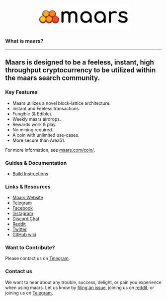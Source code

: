 <div align="center">
    <img src="/gitlogo.png" alt="Logo" width='300px' height='auto'/>
</div>


### What is maars?

---
Maars is designed to be a feeless, instant, high throughput cryptocurrency to be utilized within the maars search community.
---

### Key Features

* Maars utilizes a novel block-lattice architecture.
* Instant and Feeless transactions.
* Fungible (& Edible).
* Weekly maars airdrops.
* Rewards work & play.
* No mining required.
* A coin with unlimited use-cases.
* More secure than Area51.

For more information, see [maars.com/coin/](https://maars.com/coin/).

### Guides & Documentation

* [Build Instructions](https://github.com/cryptosearchengine/maars/wiki/Build-Instructions)

### Links & Resources

* [Maars Website](https://maars.com)
* [Telegram](https://t.me/maarscoin)
* [Facebook](https://facebook.com/maarscoin)
* [Instagram](https://instagram.com/maarscoin)
* [Discord Chat](https://discord.gg/uNS9PY)
* [Reddit](https://reddit.com/r/maarscoin)
* [Twitter](https://twitter.com/maarscoin)
* [GitHub wiki](https://github.com/cryptosearchengine/maars/wiki)

### Want to Contribute?

Please contact us on [Telegram](https://t.me/maarscoin).

### Contact us

We want to hear about any trouble, success, delight, or pain you experience when
using maars. Let us know by [filing an issue](https://github.com/cryptosearchengine/maars/issues), joining us on [reddit](https://reddit.com/r/maarscoin), or joining us on [Telegram](https://t.me/maarscoin).
